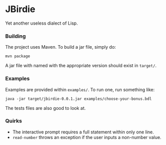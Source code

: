 JBirdie
=======

Yet another useless dialect of Lisp.

### Building

The project uses Maven. To build a jar file, simply do:

    mvn package
    
A jar file with named with the appropriate version should exist in `target/`.

### Examples

Examples are provided within `examples/`. To run one, run something like:

    java -jar target/jbirdie-0.0.1.jar examples/choose-your-bonus.bdl
    
The tests files are also good to look at.
    
### Quirks

* The interactive prompt requires a full statement within only one line.
* `read-number` throws an exception if the user inputs a non-number value.